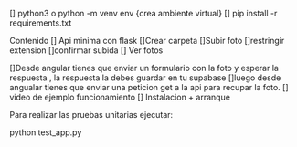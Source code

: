 
[] python3 o python -m venv env {crea ambiente virtual}
    [] pip install -r requirements.txt

Contenido
[] Api minima con flask
    []Crear carpeta
    []Subir foto
        []restringir extension
    []confirmar subida
    [] Ver fotos

[]Desde angular tienes que enviar un formulario con la foto y esperar la respuesta , la respuesta la debes guardar en tu supabase
[]luego desde angualar tienes que enviar una peticion get a la api para recupar la foto.
[] video de ejemplo funcionamiento
[] Instalacion + arranque


Para realizar las pruebas unitarias ejecutar:

python test_app.py


